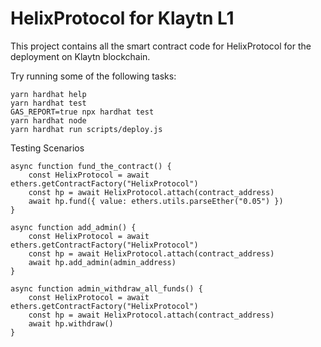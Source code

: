 # HelixProtocol for Klaytn L1

This project contains all the smart contract code for HelixProtocol for the deployment on Klaytn blockchain.

Try running some of the following tasks:

```shell
yarn hardhat help
yarn hardhat test
GAS_REPORT=true npx hardhat test
yarn hardhat node
yarn hardhat run scripts/deploy.js
```

Testing Scenarios
```
async function fund_the_contract() {
    const HelixProtocol = await ethers.getContractFactory("HelixProtocol")
    const hp = await HelixProtocol.attach(contract_address)
    await hp.fund({ value: ethers.utils.parseEther("0.05") })
}

async function add_admin() {
    const HelixProtocol = await ethers.getContractFactory("HelixProtocol")
    const hp = await HelixProtocol.attach(contract_address)
    await hp.add_admin(admin_address)
}

async function admin_withdraw_all_funds() {
    const HelixProtocol = await ethers.getContractFactory("HelixProtocol")
    const hp = await HelixProtocol.attach(contract_address)
    await hp.withdraw()
}

```
